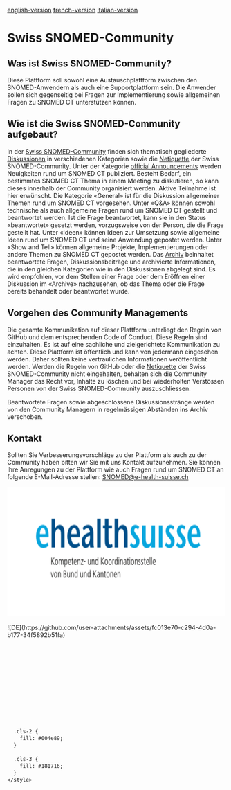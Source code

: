 [english-version](https://github.com/ehealthsuisse/Snomed-Community/blob/main/README_EN.md)
[french-version](https://github.com/ehealthsuisse/Snomed-Community/blob/main/README_FR.md)
[italian-version](https://github.com/ehealthsuisse/Snomed-Community/blob/main/README_IT.md)

# Swiss SNOMED-Community

## Was ist Swiss SNOMED-Community?
Diese Plattform soll sowohl eine Austauschplattform zwischen den SNOMED-Anwendern als auch eine Supportplattform sein. Die Anwender sollen sich gegenseitig bei Fragen zur Implementierung sowie allgemeinen Fragen zu SNOMED CT unterstützen können.

## Wie ist die Swiss SNOMED-Community aufgebaut?
In der [Swiss SNOMED-Community](https://github.com/ehealthsuisse/Swiss-SNOMED-Community/blob/main/README_DE.md) finden sich thematisch gegliederte [Diskussionen](https://github.com/ehealthsuisse/Swiss-SNOMED-Community/discussions) in verschiedenen Kategorien sowie die [Netiquette](https://github.com/ehealthsuisse/Swiss-SNOMED-Community/blob/main/Netiquette/Netiquette_DE.md) der Swiss SNOMED-Community. 
Unter der Kategorie [official Announcements](https://github.com/ehealthsuisse/Swiss-SNOMED-Community/discussions/categories/announcements) werden Neuigkeiten rund um SNOMED CT publiziert. Besteht Bedarf, ein bestimmtes SNOMED CT Thema in einem Meeting zu diskutieren, so kann dieses innerhalb der Community organisiert werden. Aktive Teilnahme ist hier erwünscht.
Die Kategorie «General» ist für die Diskussion allgemeiner Themen rund um SNOMED CT vorgesehen. 
Unter «Q&A» können sowohl technische als auch allgemeine Fragen rund um SNOMED CT gestellt und beantwortet werden. Ist die Frage beantwortet, kann sie in den Status «beantwortet» gesetzt werden, vorzugsweise von der Person, die die Frage gestellt hat.
Unter «Ideen» können Ideen zur Umsetzung sowie allgemeine Ideen rund um SNOMED CT und seine Anwendung gepostet werden. 
Unter «Show and Tell» können allgemeine Projekte, Implementierungen oder andere Themen zu SNOMED CT gepostet werden. Das [Archiv](https://github.com/ehealthsuisse/Archiv/discussions) beinhaltet beantwortete Fragen, Diskussionsbeiträge und archivierte Informationen, die in den gleichen Kategorien wie in den Diskussionen abgelegt sind. Es wird empfohlen, vor dem Stellen einer Frage oder dem Eröffnen einer Diskussion im «Archive» nachzusehen, ob das Thema oder die Frage bereits behandelt oder beantwortet wurde.

## Vorgehen des Community Managements
Die gesamte Kommunikation auf dieser Plattform unterliegt den Regeln von GitHub und dem entsprechenden Code of Conduct. Diese Regeln sind einzuhalten. Es ist auf eine sachliche und zielgerichtete Kommunikation zu achten. Diese Plattform ist öffentlich und kann von jedermann eingesehen werden. Daher sollten keine vertraulichen Informationen veröffentlicht werden.
Werden die Regeln von GitHub oder die [Netiquette](https://github.com/ehealthsuisse/Swiss-SNOMED-Community/blob/main/Netiquette/Netiquette_DE.md) der Swiss SNOMED-Community nicht eingehalten, behalten sich die Community Manager das Recht vor, Inhalte zu löschen und bei wiederholten Verstössen Personen von der Swiss SNOMED-Community auszuschliessen.

Beantwortete Fragen sowie abgeschlossene Diskussionsstränge werden von den Community Managern in regelmässigen Abständen ins Archiv verschoben.

## Kontakt
Sollten Sie Verbesserungsvorschläge zu der Plattform als auch zu der Community haben bitten wir Sie mit uns Kontakt aufzunehmen. Sie können Ihre Anregungen zu der Plattform wie auch Fragen rund um SNOMED CT an folgende E-Mail-Adresse stellen: SNOMED@e-health-suisse.ch
<p align="center">
<img src="Logo/DE.svg" width="600" height="300">
</p>![DE](https://github.com/user-attachments/assets/fc013e70-c294-4d0a-b177-34f5892b51fa)
<?xml version="1.0" encoding="UTF-8"?>
<svg xmlns="http://www.w3.org/2000/svg" viewBox="0 0 226.77 85.04">
  <defs>
    <style>
      .cls-1 {
        fill: #07a6de;
      }

      .cls-2 {
        fill: #004e89;
      }

      .cls-3 {
        fill: #181716;
      }
    </style>
  </defs>
  <g id="Ebene_1" data-name="Ebene 1">
    <g>
      <path class="cls-1" d="m42.41,33.2c-.07,0-8.5,0-8.5,0,.06,3.01,1.81,4.79,4.35,4.79,1.24,0,2.46-.41,3.67-1.17l1.04,2.02c-2,1.17-3.64,1.64-5.51,1.64-2.09,0-3.81-.7-5.14-1.99-1.47-1.43-2.34-3.57-2.34-5.9,0-2.16.79-4.12,2.09-5.44,1.27-1.26,2.99-1.99,5.02-1.99,2.51,0,4.29,1.05,5.25,3.22.48,1.11.76,2.46.79,4.33,0,.15,0,.5-.73.5Zm-2.63-2.66c-.14-2.05-1.02-3.3-2.71-3.3-1.84,0-2.99,1.43-3.11,4h5.84c0-.17-.03-.55-.03-.7Z"/>
      <path class="cls-2" d="m55.91,40.13v-8.36c0-1.46-.11-2.14-.45-2.75-.45-.85-1.21-1.23-2.29-1.23-1.38,0-2.43.61-2.91,1.78-.25.61-.34,1.29-.34,2.66v7.89h-3.75v-19h3.75v6.29c1.44-1.58,2.85-2.25,4.8-2.25,2.2,0,3.81.96,4.49,2.75.34.87.42,1.66.42,3.92v8.3h-3.73Z"/>
      <path class="cls-2" d="m74.99,33.2h-8.5c.06,3.01,1.81,4.79,4.35,4.79,1.24,0,2.46-.41,3.67-1.17l1.04,2.02c-2,1.17-3.64,1.64-5.51,1.64-2.09,0-3.81-.7-5.14-1.99-1.47-1.43-2.34-3.57-2.34-5.9,0-2.16.79-4.12,2.09-5.44,1.27-1.26,2.99-1.99,5.03-1.99,2.51,0,4.29,1.05,5.25,3.22.48,1.11.76,2.46.79,4.33,0,.15,0,.5-.73.5Zm-2.62-2.66c-.14-2.05-1.02-3.3-2.71-3.3-1.83,0-2.99,1.43-3.11,4h5.84c0-.17-.03-.55-.03-.7Z"/>
      <path class="cls-2" d="m86.42,40.13c-.25-.73-.31-.91-.34-1.96-1.5,1.84-3.16,2.31-4.52,2.31-2.23,0-4.07-1.78-4.07-4.24,0-1.81.99-3.24,2.57-4.21.9-.56,2.37-1.11,3.76-1.46.51-.12,1.83-.47,2.34-.56-.34-1.55-1.07-2.63-2.85-2.63-1.18,0-2.31.5-3.56,1.58l-1.21-1.81c1.69-1.37,3.44-1.99,5.59-1.99s3.78.64,4.74,1.99c.68.96.93,1.78.93,4.41v3.92c0,2.63.08,3.3.56,4.65h-3.95Zm-.25-7.92c-.48.09-.93.23-1.5.38-1.86.47-3.59,1.29-3.59,3.13,0,1.26.85,2.16,1.92,2.16,1.47,0,2.54-1.17,2.85-2.16.17-.53.37-1.31.34-2.1,0,0-.03-1.17-.03-1.4Z"/>
      <path class="cls-2" d="m93.6,40.13v-19h3.73v19h-3.73Z"/>
      <path class="cls-2" d="m106.01,40.48c-1.64,0-2.88-.61-3.61-1.69-.56-.85-.71-1.52-.71-3.77v-7.51h-1.98v-1.99h1.98v-4.38h3.73v4.38h3.7v1.99h-3.7v6.72c0,2.92.51,3.92,1.98,3.92.59,0,1.19-.15,1.78-.47l.65,1.87c-1.27.61-2.48.94-3.81.94Z"/>
      <path class="cls-2" d="m121.58,40.13v-8.36c0-1.46-.11-2.14-.45-2.75-.45-.85-1.21-1.23-2.29-1.23-1.38,0-2.43.61-2.91,1.78-.25.61-.34,1.29-.34,2.66v7.89h-3.75v-19h3.75v6.29c1.44-1.58,2.85-2.25,4.8-2.25,2.2,0,3.81.96,4.49,2.75.34.87.42,1.66.42,3.92v8.3h-3.72Z"/>
      <path class="cls-1" d="m132.49,40.48c-1.84,0-3.22-.5-4.69-1.69l1.21-2.05c1.16,1.02,2.03,1.46,3.02,1.46,1.18,0,2-.7,2-1.78,0-.96-.45-1.46-2.4-2.92-1.47-1.11-3.05-2.22-3.05-4.3,0-2.4,2.03-4.03,4.83-4.03,1.47,0,2.88.44,4.04,1.2l-1.1,1.84c-.74-.52-1.55-.82-2.37-.82-1.02,0-1.75.61-1.75,1.43,0,.76.51,1.26,1.95,2.37,2.88,2.16,3.61,3.1,3.61,4.91,0,2.6-2.23,4.38-5.31,4.38Z"/>
      <path class="cls-1" d="m150.2,40.13v-1.96c-1.41,1.61-2.85,2.31-4.83,2.31-2.2,0-3.78-.94-4.46-2.72-.34-.88-.42-1.73-.42-3.95v-8.3h3.73v8.36c0,1.46.11,2.13.45,2.75.45.85,1.21,1.23,2.29,1.23,1.38,0,2.37-.64,2.88-1.81.25-.61.37-1.26.37-2.66v-7.86h3.73v14.61h-3.73Z"/>
      <path class="cls-1" d="m157.94,40.13v-14.61h3.73v14.61h-3.73Z"/>
      <path class="cls-1" d="m168.99,40.48c-1.83,0-3.22-.5-4.69-1.69l1.21-2.05c1.16,1.02,2.03,1.46,3.02,1.46,1.18,0,2-.7,2-1.78,0-.96-.45-1.46-2.4-2.92-1.47-1.11-3.05-2.22-3.05-4.3,0-2.4,2.03-4.03,4.83-4.03,1.47,0,2.88.44,4.04,1.2l-1.1,1.84c-.73-.52-1.55-.82-2.37-.82-1.02,0-1.75.61-1.75,1.43,0,.76.51,1.26,1.95,2.37,2.88,2.16,3.61,3.1,3.61,4.91,0,2.6-2.23,4.38-5.31,4.38Z"/>
      <path class="cls-1" d="m180.68,40.48c-1.84,0-3.22-.5-4.69-1.69l1.21-2.05c1.16,1.02,2.03,1.46,3.02,1.46,1.18,0,2-.7,2-1.78,0-.96-.45-1.46-2.4-2.92-1.47-1.11-3.05-2.22-3.05-4.3,0-2.4,2.03-4.03,4.83-4.03,1.47,0,2.88.44,4.04,1.2l-1.1,1.84c-.73-.52-1.55-.82-2.37-.82-1.02,0-1.75.61-1.75,1.43,0,.76.51,1.26,1.95,2.37,2.88,2.16,3.62,3.1,3.62,4.91,0,2.6-2.23,4.38-5.31,4.38Z"/>
      <path class="cls-1" d="m200.36,33.2h-8.5c.06,3.01,1.81,4.79,4.35,4.79,1.24,0,2.46-.41,3.67-1.17l1.04,2.02c-2,1.17-3.64,1.64-5.5,1.64-2.09,0-3.81-.7-5.14-1.99-1.47-1.43-2.35-3.57-2.35-5.9,0-2.16.79-4.12,2.09-5.44,1.27-1.26,2.99-1.99,5.03-1.99,2.51,0,4.29,1.05,5.25,3.22.48,1.11.76,2.46.79,4.33,0,.15,0,.5-.73.5Zm-2.62-2.66c-.14-2.05-1.02-3.3-2.71-3.3-1.83,0-2.99,1.43-3.11,4h5.85c0-.17-.03-.55-.03-.7Z"/>
    </g>
  </g>
  <g id="Deutsch">
    <g>
      <path class="cls-3" d="m45.9,51.45v-4.67h.55v2.11l2.05-2.11h.69l-2.21,2.19,2.4,2.48h-.74l-2.19-2.33v2.33h-.55Z"/>
      <path class="cls-3" d="m49.69,49.69c0-1,.6-1.8,1.63-1.8,1.09,0,1.63.77,1.63,1.8s-.55,1.83-1.63,1.83c-.27,0-.51-.05-.71-.14-.61-.29-.92-.93-.92-1.69Zm1.63,1.41c.76,0,1.09-.74,1.09-1.41s-.3-1.37-1.09-1.37-1.08.7-1.08,1.37c0,.34.08.69.25.96.17.26.45.45.83.45Z"/>
      <path class="cls-3" d="m53.88,51.45v-2.67c0-.27,0-.55-.04-.82h.47l.02.6c.23-.45.58-.67,1.04-.67.58,0,.92.36,1.02.73.17-.43.61-.73,1.06-.73.71,0,1.09.51,1.09,1.18v2.37h-.51v-2.28c0-.47-.17-.84-.69-.84-.64,0-.87.63-.87,1.24v1.88h-.51v-2.28c0-.47-.16-.84-.69-.84-.64,0-.88.63-.88,1.24v1.88h-.51Z"/>
      <path class="cls-3" d="m59.66,52.96v-3.83c0-.41-.01-.78-.04-1.17h.48l.03.61c.19-.41.64-.68,1.11-.68,1.06,0,1.41.88,1.41,1.8s-.38,1.83-1.42,1.83c-.46,0-.89-.23-1.06-.64v2.08h-.51Zm1.48-1.87c.78,0,.97-.76.97-1.4s-.18-1.37-.97-1.37c-.73,0-.99.75-.99,1.37,0,.31.06.65.21.93.16.27.41.47.78.47Z"/>
      <path class="cls-3" d="m63.94,49.77c0,.67.36,1.34,1.23,1.34.34,0,.7-.1.96-.27l.02.46c-.3.15-.65.22-.98.22-1.2,0-1.76-.79-1.76-1.83,0-.89.51-1.8,1.55-1.8s1.39.87,1.39,1.79v.08h-2.42Zm1.92-.38c-.04-.48-.21-1.09-.89-1.09s-1.01.59-1.03,1.09h1.92Z"/>
      <path class="cls-3" d="m68.85,51.42c-.18.08-.38.11-.57.11-.71,0-.81-.52-.81-1.16v-2.01h-.66v-.4h.66v-.78l.5-.17v.96h.79v.4h-.79v2.14c0,.31.08.58.45.58.14,0,.26-.04.39-.09l.03.43Z"/>
      <path class="cls-3" d="m69.87,49.77c0,.67.36,1.34,1.23,1.34.34,0,.7-.1.96-.27l.02.46c-.3.15-.65.22-.98.22-1.21,0-1.77-.79-1.77-1.83,0-.89.51-1.8,1.55-1.8s1.39.87,1.39,1.79v.08h-2.42Zm1.92-.38c-.03-.48-.21-1.09-.89-1.09s-1.01.59-1.03,1.09h1.92Z"/>
      <path class="cls-3" d="m73.15,51.45v-2.67c0-.27,0-.55-.04-.82h.47l.02.6c.25-.45.62-.67,1.13-.67.9,0,1.17.59,1.17,1.39v2.16h-.5v-2.07c0-.55-.11-1.06-.78-1.06-.73,0-.95.63-.95,1.25v1.88h-.51Z"/>
      <path class="cls-3" d="m76.71,51.45v-.41l1.97-2.67h-1.89v-.41h2.47v.41l-1.97,2.67h1.98v.41h-2.56Z"/>
      <path class="cls-3" d="m79.77,49.51v-.46h1.7v.46h-1.7Z"/>
      <path class="cls-3" d="m84.64,50.03c0,.55.11,1.06.77,1.06.73,0,.95-.63.95-1.25v-1.88h.5v2.67c0,.27,0,.55.04.82h-.47v-.6c-.26.45-.63.68-1.14.68-.89,0-1.16-.6-1.16-1.41v-2.16h.51v2.07Z"/>
      <path class="cls-3" d="m88.01,51.45v-2.67c0-.27,0-.55-.04-.82h.47l.02.6c.25-.45.62-.67,1.13-.67.9,0,1.17.59,1.17,1.39v2.16h-.5v-2.07c0-.55-.11-1.06-.78-1.06-.73,0-.95.63-.95,1.25v1.88h-.51Z"/>
      <path class="cls-3" d="m94.25,51.45l-.04-.58c-.22.45-.61.66-1.09.66-1.04,0-1.42-.94-1.42-1.83s.39-1.8,1.44-1.8c.44,0,.88.25,1.05.66v-2.15h.51v3.94c0,.38.01.74.04,1.11h-.48Zm-1.04-.36c.74,0,.98-.78.98-1.39s-.26-1.37-.99-1.37c-.79,0-.97.73-.97,1.37,0,.32.05.67.2.94.15.26.38.46.78.46Z"/>
      <path class="cls-3" d="m97.68,51.45v-4.67h.55v2.11l2.04-2.11h.69l-2.21,2.19,2.4,2.48h-.74l-2.19-2.33v2.33h-.55Z"/>
      <path class="cls-3" d="m101.48,49.69c0-1,.59-1.8,1.63-1.8,1.09,0,1.63.77,1.63,1.8s-.55,1.83-1.63,1.83c-.27,0-.51-.05-.71-.14-.61-.29-.92-.93-.92-1.69Zm1.63,1.41c.76,0,1.08-.74,1.08-1.41s-.3-1.37-1.08-1.37-1.09.7-1.09,1.37c0,.34.08.69.25.96.18.26.45.45.83.45Z"/>
      <path class="cls-3" d="m105.48,49.69c0-1,.6-1.8,1.63-1.8,1.09,0,1.63.77,1.63,1.8s-.55,1.83-1.63,1.83c-.27,0-.51-.05-.71-.14-.61-.29-.92-.93-.92-1.69Zm1.63,1.41c.76,0,1.09-.74,1.09-1.41s-.3-1.37-1.09-1.37-1.08.7-1.08,1.37c0,.34.08.69.25.96.17.26.45.45.83.45Z"/>
      <path class="cls-3" d="m109.67,51.45v-2.67c0-.27,0-.55-.04-.82h.47l.03.66c.13-.36.5-.73.92-.73.11,0,.19,0,.29.03l-.03.51c-.09-.03-.19-.04-.28-.04-.71,0-.86.78-.86,1.33v1.73h-.51Z"/>
      <path class="cls-3" d="m114.41,51.45l-.04-.58c-.22.45-.61.66-1.09.66-1.04,0-1.42-.94-1.42-1.83s.39-1.8,1.44-1.8c.44,0,.88.25,1.05.66v-2.15h.51v3.94c0,.38.01.74.04,1.11h-.48Zm-1.04-.36c.74,0,.98-.78.98-1.39s-.26-1.37-.99-1.37c-.79,0-.97.73-.97,1.37,0,.32.05.67.2.94.15.26.38.46.78.46Z"/>
      <path class="cls-3" d="m115.98,47.18v-.61h.51v.61h-.51Zm0,4.27v-3.49h.51v3.49h-.51Z"/>
      <path class="cls-3" d="m117.62,51.45v-2.67c0-.27,0-.55-.04-.82h.47l.02.6c.25-.45.62-.67,1.13-.67.9,0,1.17.59,1.17,1.39v2.16h-.5v-2.07c0-.55-.11-1.06-.79-1.06-.73,0-.95.63-.95,1.25v1.88h-.51Z"/>
      <path class="cls-3" d="m123.45,51.45l-.02-.56c-.2.45-.64.64-1.09.64-.62,0-1.14-.33-1.14-1.04,0-.9.78-1.16,1.81-1.16h.39v-.17c0-.53-.2-.86-.78-.86-.36,0-.69.1-.99.29l-.04-.46c.3-.15.72-.25,1.05-.25.88,0,1.27.43,1.27,1.3v1.51c0,.26,0,.5.04.74h-.5Zm-.31-1.75c-.65,0-1.41.07-1.41.77,0,.47.33.64.67.64.74,0,1-.56,1-1.21v-.21h-.26Z"/>
      <path class="cls-3" d="m126.64,51.42c-.18.08-.38.11-.57.11-.71,0-.81-.52-.81-1.16v-2.01h-.66v-.4h.66v-.78l.5-.17v.96h.79v.4h-.79v2.14c0,.31.08.58.45.58.14,0,.26-.04.39-.09l.03.43Z"/>
      <path class="cls-3" d="m127.41,47.18v-.61h.51v.61h-.51Zm0,4.27v-3.49h.51v3.49h-.51Z"/>
      <path class="cls-3" d="m128.86,49.69c0-1,.6-1.8,1.63-1.8,1.09,0,1.63.77,1.63,1.8s-.55,1.83-1.63,1.83c-.27,0-.51-.05-.71-.14-.61-.29-.92-.93-.92-1.69Zm1.63,1.41c.76,0,1.09-.74,1.09-1.41s-.3-1.37-1.09-1.37-1.08.7-1.08,1.37c0,.34.08.69.25.96.17.26.45.45.83.45Z"/>
      <path class="cls-3" d="m133.05,51.45v-2.67c0-.27,0-.55-.04-.82h.47l.02.6c.25-.45.62-.67,1.13-.67.9,0,1.17.59,1.17,1.39v2.16h-.5v-2.07c0-.55-.11-1.06-.79-1.06-.73,0-.95.63-.95,1.25v1.88h-.51Z"/>
      <path class="cls-3" d="m136.72,50.89c.28.15.54.22.85.22.39,0,.67-.19.67-.58,0-.85-1.51-.6-1.51-1.67,0-.7.58-.97,1.13-.97.29,0,.55.06.79.15l-.07.44c-.22-.1-.47-.17-.71-.17-.27,0-.62.1-.62.53,0,.7,1.52.48,1.52,1.65,0,.67-.57,1.04-1.18,1.04-.34,0-.64-.04-.92-.16l.06-.48Z"/>
      <path class="cls-3" d="m139.53,50.89c.28.15.54.22.85.22.39,0,.67-.19.67-.58,0-.85-1.51-.6-1.51-1.67,0-.7.58-.97,1.13-.97.29,0,.55.06.79.15l-.07.44c-.22-.1-.47-.17-.71-.17-.27,0-.62.1-.62.53,0,.7,1.52.48,1.52,1.65,0,.67-.57,1.04-1.18,1.04-.34,0-.64-.04-.92-.16l.06-.48Z"/>
      <path class="cls-3" d="m144.21,51.42c-.18.08-.38.11-.57.11-.71,0-.81-.52-.81-1.16v-2.01h-.66v-.4h.66v-.78l.5-.17v.96h.79v.4h-.79v2.14c0,.31.08.58.45.58.14,0,.26-.04.39-.09l.03.43Z"/>
      <path class="cls-3" d="m145.23,49.77c0,.67.36,1.34,1.23,1.34.34,0,.7-.1.96-.27l.02.46c-.3.15-.65.22-.98.22-1.2,0-1.76-.79-1.76-1.83,0-.89.51-1.8,1.55-1.8s1.39.87,1.39,1.79v.08h-2.42Zm1.92-.38c-.04-.48-.21-1.09-.89-1.09s-1.01.59-1.03,1.09h1.92Z"/>
      <path class="cls-3" d="m148.52,51.45v-5.05h.51v5.05h-.51Z"/>
      <path class="cls-3" d="m150.15,51.45v-5.05h.51v5.05h-.51Z"/>
      <path class="cls-3" d="m152.12,49.77c0,.67.36,1.34,1.23,1.34.34,0,.7-.1.96-.27l.02.46c-.3.15-.65.22-.98.22-1.2,0-1.76-.79-1.76-1.83,0-.89.51-1.8,1.55-1.8s1.39.87,1.39,1.79v.08h-2.42Zm1.92-.38c-.04-.48-.21-1.09-.89-1.09s-1.01.59-1.03,1.09h1.92Z"/>
      <path class="cls-3" d="m46.55,59.85l-1.17-3.49h.55l.93,3.04.94-3.04h.53l-1.18,3.49h-.6Z"/>
      <path class="cls-3" d="m48.77,58.09c0-1,.59-1.8,1.63-1.8,1.09,0,1.63.77,1.63,1.8s-.55,1.83-1.63,1.83c-.27,0-.51-.05-.71-.14-.61-.29-.92-.93-.92-1.69Zm1.63,1.41c.76,0,1.08-.74,1.08-1.41s-.3-1.37-1.08-1.37-1.09.7-1.09,1.37c0,.34.08.69.25.96.18.26.45.45.83.45Z"/>
      <path class="cls-3" d="m52.96,59.85v-2.67c0-.27,0-.55-.04-.82h.47l.02.6c.25-.45.62-.67,1.13-.67.9,0,1.17.59,1.17,1.39v2.16h-.5v-2.07c0-.55-.11-1.06-.78-1.06-.73,0-.95.63-.95,1.25v1.88h-.51Z"/>
      <path class="cls-3" d="m58.71,59.85v-4.67h1.24c.76,0,1.5.27,1.5,1.16,0,.58-.34.94-.9,1.07.59.09,1.03.5,1.03,1.11,0,1.07-.92,1.33-1.81,1.33h-1.06Zm.55-2.63h.53c.57,0,1.1-.19,1.1-.85,0-.59-.49-.76-.99-.76h-.64v1.6Zm0,2.2h.5c.59,0,1.25-.15,1.25-.88,0-.78-.71-.91-1.33-.91h-.42v1.79Z"/>
      <path class="cls-3" d="m63.1,58.43c0,.55.11,1.06.77,1.06.73,0,.95-.63.95-1.25v-1.88h.5v2.67c0,.27,0,.55.04.82h-.47v-.6c-.26.45-.63.68-1.14.68-.89,0-1.16-.6-1.16-1.41v-2.16h.51v2.07Z"/>
      <path class="cls-3" d="m66.47,59.85v-2.67c0-.27,0-.55-.04-.82h.47l.02.6c.25-.45.62-.67,1.13-.67.9,0,1.17.59,1.17,1.39v2.16h-.5v-2.07c0-.55-.11-1.06-.78-1.06-.73,0-.95.63-.95,1.25v1.88h-.51Z"/>
      <path class="cls-3" d="m72.71,59.85l-.04-.58c-.22.45-.61.66-1.09.66-1.04,0-1.42-.94-1.42-1.83s.39-1.8,1.44-1.8c.44,0,.88.25,1.05.66v-2.15h.51v3.94c0,.38.01.74.04,1.11h-.48Zm-1.04-.36c.74,0,.98-.78.98-1.39s-.26-1.37-.99-1.37c-.79,0-.97.73-.97,1.37,0,.32.05.67.2.94.15.26.39.46.78.46Z"/>
      <path class="cls-3" d="m76.56,58.43c0,.55.11,1.06.77,1.06.73,0,.95-.63.95-1.25v-1.88h.5v2.67c0,.27,0,.55.04.82h-.47v-.6c-.26.45-.63.68-1.14.68-.89,0-1.16-.6-1.16-1.41v-2.16h.51v2.07Z"/>
      <path class="cls-3" d="m79.92,59.85v-2.67c0-.27,0-.55-.04-.82h.47l.02.6c.25-.45.62-.67,1.13-.67.9,0,1.17.59,1.17,1.39v2.16h-.5v-2.07c0-.55-.11-1.06-.78-1.06-.73,0-.95.63-.95,1.25v1.88h-.51Z"/>
      <path class="cls-3" d="m86.16,59.85l-.04-.58c-.22.45-.61.66-1.09.66-1.04,0-1.42-.94-1.42-1.83s.39-1.8,1.44-1.8c.44,0,.88.25,1.05.66v-2.15h.51v3.94c0,.38.01.74.04,1.11h-.48Zm-1.04-.36c.74,0,.98-.78.98-1.39s-.26-1.37-.99-1.37c-.79,0-.97.73-.97,1.37,0,.32.05.67.2.94.15.26.38.46.78.46Z"/>
      <path class="cls-3" d="m89.6,59.85v-4.67h.55v2.11l2.04-2.11h.69l-2.21,2.19,2.4,2.48h-.74l-2.19-2.33v2.33h-.55Z"/>
      <path class="cls-3" d="m95.76,59.85l-.02-.56c-.2.45-.64.64-1.09.64-.62,0-1.14-.33-1.14-1.04,0-.9.78-1.16,1.81-1.16h.39v-.17c0-.53-.2-.86-.78-.86-.36,0-.69.1-.99.29l-.04-.46c.3-.15.72-.25,1.05-.25.88,0,1.27.43,1.27,1.3v1.51c0,.26,0,.5.04.74h-.5Zm-.31-1.75c-.65,0-1.42.07-1.42.77,0,.47.33.64.67.64.74,0,1-.56,1-1.21v-.21h-.26Z"/>
      <path class="cls-3" d="m97.33,59.85v-2.67c0-.27,0-.55-.04-.82h.47l.02.6c.25-.45.62-.67,1.13-.67.9,0,1.17.59,1.17,1.39v2.16h-.5v-2.07c0-.55-.11-1.06-.78-1.06-.73,0-.95.63-.95,1.25v1.88h-.51Z"/>
      <path class="cls-3" d="m102.81,59.82c-.17.08-.38.11-.57.11-.71,0-.81-.52-.81-1.16v-2.01h-.66v-.4h.66v-.78l.5-.17v.96h.79v.4h-.79v2.14c0,.31.08.58.45.58.14,0,.26-.04.39-.09l.03.43Z"/>
      <path class="cls-3" d="m103.3,58.09c0-1,.59-1.8,1.63-1.8,1.09,0,1.63.77,1.63,1.8s-.55,1.83-1.63,1.83c-.27,0-.51-.05-.71-.14-.61-.29-.92-.93-.92-1.69Zm1.63,1.41c.76,0,1.08-.74,1.08-1.41s-.3-1.37-1.08-1.37-1.09.7-1.09,1.37c0,.34.08.69.25.96.18.26.45.45.83.45Z"/>
      <path class="cls-3" d="m107.49,59.85v-2.67c0-.27,0-.55-.04-.82h.47l.02.6c.25-.45.62-.67,1.13-.67.9,0,1.17.59,1.17,1.39v2.16h-.5v-2.07c0-.55-.11-1.06-.78-1.06-.73,0-.95.63-.95,1.25v1.88h-.51Z"/>
      <path class="cls-3" d="m111.69,58.17c0,.67.36,1.34,1.23,1.34.34,0,.7-.1.96-.27l.02.46c-.3.15-.65.22-.98.22-1.21,0-1.77-.79-1.77-1.83,0-.89.51-1.8,1.55-1.8s1.39.87,1.39,1.79v.08h-2.42Zm1.92-.38c-.03-.48-.21-1.09-.89-1.09s-1.01.59-1.03,1.09h1.92Z"/>
      <path class="cls-3" d="m114.97,59.85v-2.67c0-.27,0-.55-.04-.82h.47l.02.6c.25-.45.62-.67,1.13-.67.9,0,1.17.59,1.17,1.39v2.16h-.5v-2.07c0-.55-.11-1.06-.79-1.06-.73,0-.95.63-.95,1.25v1.88h-.51Z"/>
    </g>
  </g>
</svg>
